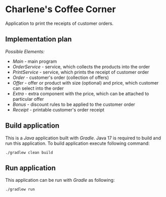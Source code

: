 # Charlene's Coffee Corner

Application to print the receipts of customer orders.

## Implementation plan

_Possible Elements:_
* _Main_ - main program
* _OrderService_ - service, which collects the products into the order
* _PrintService_ - service, which prints the receipt of customer order
* _Order_ - customer's order (collection of offers)
* _Offer_ - offer or product with size (optional) and price, which customer can select into the order
* _Extra_ - extra component with the price, which can be attached to particular offer
* _Bonus_ - discount rules to be applied to the customer order
* _Receipt_ - printable customer's order receipt

## Build application

This is a _Java_ application built with _Gradle_. 
Java 17 is required to build and run this application.
To build application execute following command:
```shell
./gradlew clean build
```

## Run application

This application can be run with _Gradle_ as following:
```shell
./gradlew run
```
